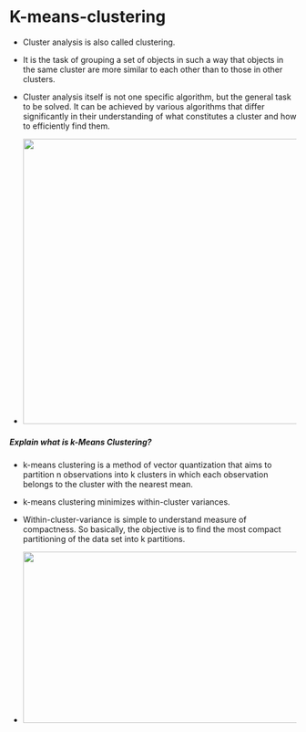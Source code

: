 # K-means-clustering

+ Cluster analysis is also called clustering.
+ It is the task of grouping a set of objects in such a way that objects in the same cluster are more similar to each other than to those in other clusters.
+ Cluster analysis itself is not one specific algorithm, but the general task to be solved. It can be achieved by various algorithms that differ significantly in their understanding of what constitutes a cluster and how to efficiently find them.

+ <img src="https://media.geeksforgeeks.org/wp-content/uploads/merge3cluster.jpg" width="1000" height="500"/>


##### Explain what is k-Means Clustering?  
+ k-means clustering is a method of vector quantization that aims to partition n observations into k clusters in which each observation belongs to the cluster with the nearest mean.
+ k-means clustering minimizes within-cluster variances.
+ Within-cluster-variance is simple to understand measure of compactness. So basically, the objective is to find the most compact partitioning of the data set into k partitions.

+ <img src="https://editor.analyticsvidhya.com/uploads/46668k-means-clustering-algorithm-in-machine-learning.png" width="800" height="300"/>
